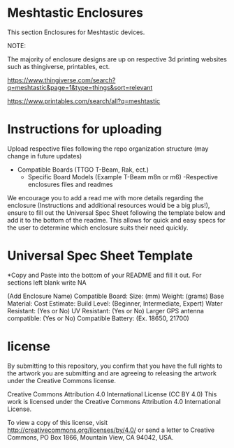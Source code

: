 # Meshtastic Enclosures
This section Enclosures for Meshtastic devices.

NOTE:

The majority of enclosure designs are up on respective 3d printing websites such as thingiverse, printables, ect.

https://www.thingiverse.com/search?q=meshtastic&page=1&type=things&sort=relevant

https://www.printables.com/search/all?q=meshtastic

# Instructions for uploading

Upload respective files following the repo organization structure (may change in future updates)

- Compatible Boards (TTGO T-Beam, Rak, ect.)
  - Specific Board Models (Example T-Beam m8n or m6)
      -Respective enclosures files and readmes

We encourage you to add a read me with more details regarding the enclosure (Instructions and additional resources would be a big plus!), ensure to fill out the Universal Spec Sheet following the template below and add it to the bottom of the readme. This allows for quick and easy specs for the user to determine which enclosure suits their need quickly.


    
# Universal Spec Sheet Template

*Copy and Paste into the bottom of your README and fill it out. For sections left blank write NA

(Add Enclosure Name)
Compatible Board: 
Size: (mm) 
Weight: (grams)
Base Material:
Cost Estimate:
Build Level: (Beginner, Intermediate, Expert)
Water Resistant: (Yes or No)
UV Resistant: (Yes or No)
Larger GPS antenna compatible: (Yes or No)
Compatible Battery: (Ex. 18650, 21700)

# license
By submitting to this repository, you confirm that you have the full rights to the artwork you are submitting and are agreeing to releasing the artwork under the Creative Commons license.

Creative Commons Attribution 4.0 International License (CC BY 4.0)
This work is licensed under the Creative Commons Attribution 4.0 International License.

To view a copy of this license, visit http://creativecommons.org/licenses/by/4.0/ or send a letter to Creative Commons, PO Box 1866, Mountain View, CA 94042, USA.


